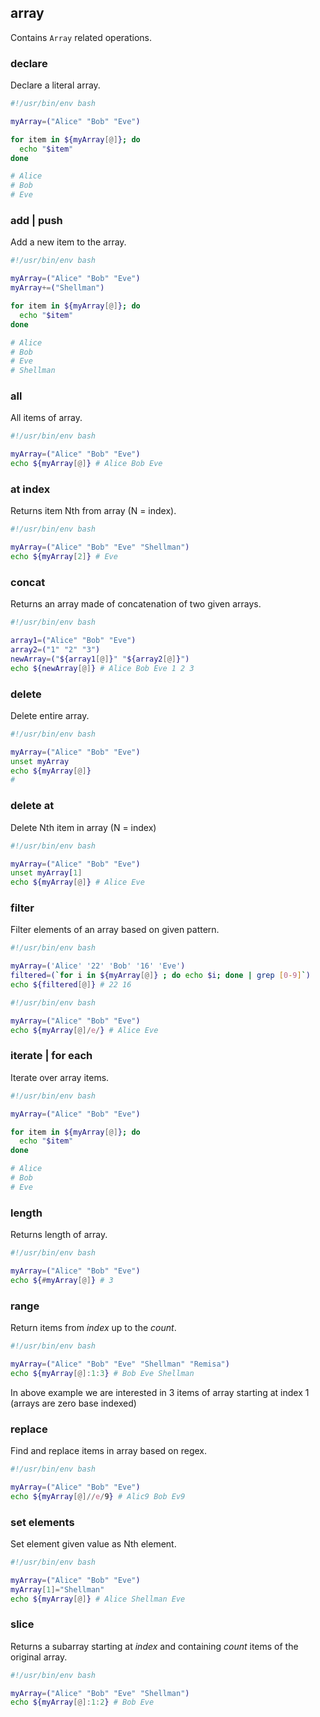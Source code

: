## array

Contains `Array` related operations.

### declare

Declare a literal array.

```bash
#!/usr/bin/env bash

myArray=("Alice" "Bob" "Eve")

for item in ${myArray[@]}; do
  echo "$item"
done

# Alice
# Bob
# Eve
```

### add | push

Add a new item to the array.

```bash
#!/usr/bin/env bash

myArray=("Alice" "Bob" "Eve")
myArray+=("Shellman")

for item in ${myArray[@]}; do
  echo "$item"
done

# Alice
# Bob
# Eve
# Shellman
```

### all

All items of array.

```bash
#!/usr/bin/env bash

myArray=("Alice" "Bob" "Eve")
echo ${myArray[@]} # Alice Bob Eve
```

### at index

Returns item Nth from array (N = index).

```bash
#!/usr/bin/env bash

myArray=("Alice" "Bob" "Eve" "Shellman")
echo ${myArray[2]} # Eve
```

### concat

Returns an array made of concatenation of two given arrays.

```bash
#!/usr/bin/env bash

array1=("Alice" "Bob" "Eve")
array2=("1" "2" "3")
newArray=("${array1[@]}" "${array2[@]}")
echo ${newArray[@]} # Alice Bob Eve 1 2 3
```

### delete

Delete entire array.

```bash
#!/usr/bin/env bash

myArray=("Alice" "Bob" "Eve")
unset myArray
echo ${myArray[@]}
#
```

### delete at

Delete Nth item in array (N = index)

```bash
#!/usr/bin/env bash

myArray=("Alice" "Bob" "Eve")
unset myArray[1]
echo ${myArray[@]} # Alice Eve
```

### filter

Filter elements of an array based on given pattern.

```bash
#!/usr/bin/env bash

myArray=('Alice' '22' 'Bob' '16' 'Eve')
filtered=(`for i in ${myArray[@]} ; do echo $i; done | grep [0-9]`)
echo ${filtered[@]} # 22 16
```

```bash
#!/usr/bin/env bash

myArray=("Alice" "Bob" "Eve")
echo ${myArray[@]/e/} # Alice Eve
```

### iterate | for each

Iterate over array items.

```bash
#!/usr/bin/env bash

myArray=("Alice" "Bob" "Eve")

for item in ${myArray[@]}; do
  echo "$item"
done

# Alice
# Bob
# Eve
```

### length

Returns length of array.

```bash
#!/usr/bin/env bash

myArray=("Alice" "Bob" "Eve")
echo ${#myArray[@]} # 3
```

### range

Return items from *index* up to the *count*.

```bash
#!/usr/bin/env bash

myArray=("Alice" "Bob" "Eve" "Shellman" "Remisa")
echo ${myArray[@]:1:3} # Bob Eve Shellman
```

In above example we are interested in 3 items of array starting at index 1 (arrays are zero base indexed)

### replace

Find and replace items in array based on regex.

```bash
#!/usr/bin/env bash

myArray=("Alice" "Bob" "Eve")
echo ${myArray[@]//e/9} # Alic9 Bob Ev9
```

### set elements

Set element given value as Nth element.

```bash
#!/usr/bin/env bash

myArray=("Alice" "Bob" "Eve")
myArray[1]="Shellman"
echo ${myArray[@]} # Alice Shellman Eve
```

### slice

Returns a subarray starting at *index* and containing *count* items of the original array.

```bash
#!/usr/bin/env bash

myArray=("Alice" "Bob" "Eve" "Shellman")
echo ${myArray[@]:1:2} # Bob Eve
```
